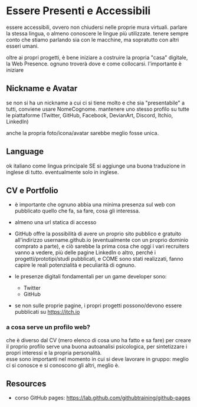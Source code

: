 # Essere Presenti e Accessibili
essere accessibili, ovvero non chiudersi nelle proprie mura virtuali.
parlare la stessa lingua, o almeno conoscere le lingue più utilizzate.
tenere sempre conto che stiamo parlando sia con le macchine, ma sopratutto con altri esseri umani.

oltre ai propri progetti, è bene iniziare a costruire la propria "casa" digitale, la Web Presence. 
ognuno troverà dove e come collocarsi. l'importante è iniziare

## Nickname e Avatar
se non si ha un nickname a cui ci si tiene molto e che sia "presentabile" a tutti, conviene usare NomeCognome.
mantenere uno stesso profilo su tutte le piattaforme (Twitter, GitHub, Facebook, DevianArt, Discord, Itchio, LinkedIn)

anche la propria foto/icona/avatar sarebbe meglio fosse unica.

## Language
ok italiano come lingua principale SE si aggiunge una buona traduzione in inglese di tutto. eventualmente solo in inglese.

## CV e Portfolio
- è importante che ognuno abbia una minima presenza sul web con pubblicato quello che fa, sa fare, cosa gli interessa.
- almeno una url statica di accesso
- GitHub offre la possibilità di avere un proprio sito pubblico e gratuito all'indirizzo username.github.io (eventualmente con un proprio dominio comprato a parte), e ciò sarebbe la prima cosa che oggi i vari recruiters vanno a vedere, più delle pagine LinkedIn o altro, perché i progetti/prototipi/studi pubblicati, e COME sono stati realizzati, fanno capire le reali potenzialità e peculiarità di ognuno.
- le presenze digitali fondamentali per un game developer sono:
  - Twitter
  - GitHub

- se non sulle proprie pagine, i propri progetti possono/devono essere pubblicati su https://itch.io

### a cosa serve un profilo web?
che è diverso dal CV (mero elenco di cosa uno ha fatto e sa fare)
per creare il proprio profilo serve una buona autoanalisi psicologica, per sintetizzare i propri interessi e la propria personalità.  
esse sono importanti nel momento in cui si deve lavorare in gruppo: meglio ci si conosce e si conoscono gli altri, meglio è.

## Resources
- corso GitHub pages: <https://lab.github.com/githubtraining/github-pages>
